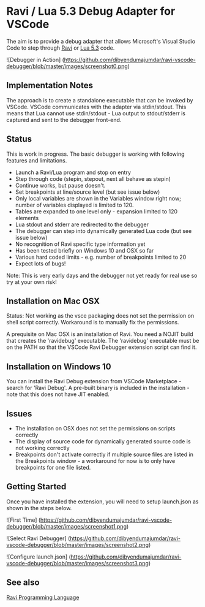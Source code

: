 Ravi / Lua 5.3 Debug Adapter for VSCode
=======================================

The aim is to provide a debug adapter that allows Microsoft's Visual Studio Code to step through [Ravi](http://ravilang.org) or [Lua 5.3](http://www.lua.org) code.

![Debugger in Action]
(https://github.com/dibyendumajumdar/ravi-vscode-debugger/blob/master/images/screenshot0.png)

Implementation Notes
--------------------
The approach is to create a standalone executable that can be invoked by VSCode. VSCode communicates 
with the adapter via stdin/stdout. This means that Lua cannot use stdin/stdout - Lua output to 
stdout/stderr is captured and sent to the debugger front-end.

Status
------
This is work in progress. The basic debugger is working with following features and limitations.

* Launch a Ravi/Lua program and stop on entry
* Step through code (stepin, stepout, next all behave as stepin)
* Continue works, but pause doesn't. 
* Set breakpoints at line/source level (but see issue below) 
* Only local variables are shown in the Variables window right now; number of variables displayed is limited to 120.
* Tables are expanded to one level only - expansion limited to 120 elements
* Lua stdout and stderr are redirected to the debugger
* The debugger can step into dynamically generated Lua code (but see issue below)
* No recognition of Ravi specific type information yet
* Has been tested briefly on Windows 10 and OSX so far
* Various hard coded limits - e.g. number of breakpoints limited to 20
* Expect lots of bugs!

Note: This is very early days and the debugger not yet ready for real use so try at your own risk!

Installation on Mac OSX
-----------------------
Status: Not working as the vsce packaging does not set the permission on shell script correctly. Workaround is to manually fix the permissions.

A prequisite on Mac OSX is an installation of Ravi. You need a NOJIT build that creates the 'ravidebug' executable. The 'ravidebug' executable must be on the PATH so that the VSCode Ravi Debugger extension script can find it.

Installation on Windows 10
--------------------------
You can install the Ravi Debug extension from VSCode Marketplace - search for 'Ravi Debug'. A pre-built binary is included in the installation - note that this does not have JIT enabled. 

Issues
------
* The installation on OSX does not set the permissions on scripts correctly
* The display of source code for dynamically generated source code is not working correctly
* Breakpoints don't activate correctly if multiple source files are listed in the Breakpoints window - a workaround for now is to only have breakpoints for one file listed.

Getting Started
---------------
Once you have installed the extension, you will need to setup launch.json as shown in the steps below.

![First Time]
(https://github.com/dibyendumajumdar/ravi-vscode-debugger/blob/master/images/screenshot1.png)

![Select Ravi Debugger]
(https://github.com/dibyendumajumdar/ravi-vscode-debugger/blob/master/images/screenshot2.png)

![Configure launch.json]
(https://github.com/dibyendumajumdar/ravi-vscode-debugger/blob/master/images/screenshot3.png)

See also
--------
[Ravi Programming Language](http://ravilang.org)
